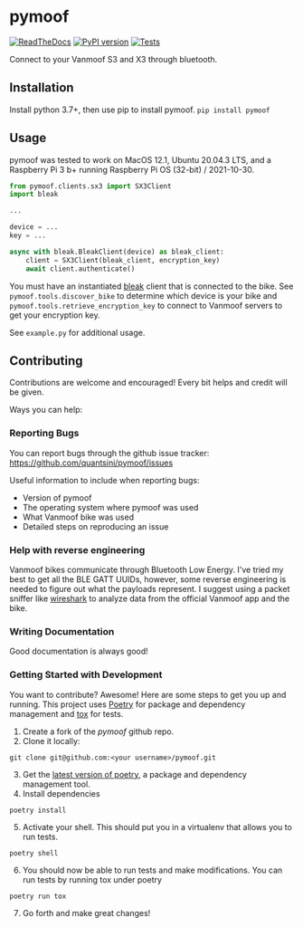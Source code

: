 # pymoof
[![ReadTheDocs](https://readthedocs.org/projects/pymoof/badge/?version=latest)](https://pymoof.readthedocs.io/en/latest/) [![PyPI version](https://badge.fury.io/py/pymoof.svg)](https://badge.fury.io/py/pymoof) [![Tests](https://github.com/quantsini/pymoof/actions/workflows/test.yml/badge.svg)](https://github.com/quantsini/pymoof/actions/workflows/test.yml)

Connect to your Vanmoof S3 and X3 through bluetooth.

## Installation

Install python 3.7+, then use pip to install pymoof.
`pip install pymoof`

## Usage

pymoof was tested to work on MacOS 12.1, Ubuntu 20.04.3 LTS, and a Raspberry Pi 3 b+ running Raspberry Pi OS (32-bit) / 2021-10-30.
```python
from pymoof.clients.sx3 import SX3Client
import bleak

...

device = ...
key = ...

async with bleak.BleakClient(device) as bleak_client:
	client = SX3Client(bleak_client, encryption_key)
	await client.authenticate()
```
You must have an instantiated [bleak](https://bleak.readthedocs.io/en/latest/) client that is connected to the bike. See `pymoof.tools.discover_bike` to determine which device is your bike and `pymoof.tools.retrieve_encryption_key` to connect to Vanmoof servers to get your encryption key.

See `example.py` for additional usage.

## Contributing

Contributions are welcome and encouraged! Every bit helps and credit will be given.

Ways you can help:

### Reporting Bugs

You can report bugs through the github issue tracker: https://github.com/quantsini/pymoof/issues

Useful information to include when reporting bugs:

* Version of pymoof
* The operating system where pymoof was used
* What Vanmoof bike was used
* Detailed steps on reproducing an issue

### Help with reverse engineering

Vanmoof bikes communicate through Bluetooth Low Energy. I've tried my best to get all the BLE GATT UUIDs, however, some reverse engineering is needed to figure out what the payloads represent. I suggest using a packet sniffer like [wireshark](https://www.wireshark.org) to analyze data from the official Vanmoof app and the bike.

### Writing Documentation

Good documentation is always good!

### Getting Started with Development

You want to contribute? Awesome! Here are some steps to get you up and running.
This project uses [Poetry](https://python-poetry.org/docs/master/#installing-with-the-official-installer) for package and dependency management and [tox](https://www.tox.wiki/) for tests.

1. Create a fork of the _pymoof_ github repo.
2. Clone it locally:
```
git clone git@github.com:<your username>/pymoof.git
```
3. Get the [latest version of poetry](https://python-poetry.org), a package and dependency management tool.
4. Install dependencies
```
poetry install
```
5. Activate your shell. This should put you in a virtualenv that allows you to run tests.
```
poetry shell
```
6. You should now be able to run tests and make modifications. You can run tests by running tox under poetry
```
poetry run tox
```
7. Go forth and make great changes!
